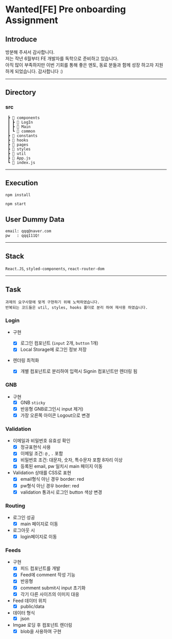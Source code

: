 # Wanted[FE] Pre onboarding Assignment

## Introduce

방분해 주셔서 감사합니다.  
저는 작년 6월부터 FE 개발자를 독학으로 준비하고 있습니다.  
아직 많이 부족하지만 이번 기회를 통해 좋은 멘토, 동료 분들과 함께 성장 하고자 지원하게 되었습니다. 감사합니다 :)

---

## Directory

### src

```
 ┣ 📂 components
 ┃ ┣ 📂 LogIn
 ┃ ┣ 📂 Main
 ┃ ┗ 📂 common
 ┣ 📂 constants
 ┣ 📂 hooks
 ┣ 📂 pages
 ┣ 📂 styles
 ┣ 📂 util
 ┣ 📜 App.js
 ┗ 📜 index.js
```

---

## Execution

```
npm install

npm start
```

## User Dummy Data

```
email: qqq@naver.com
pw   : qqq111Q!
```

---

## Stack

`React.JS`, `styled-components`, `react-router-dom`

---

## Task

```
과제의 요구사항에 맞게 구현하기 위해 노력하였습니다.
반복되는 코드들은 util, styles, hooks 폴더로 분리 하여 재사용 하였습니다.
```

### Login

- 구현
  - [x] 로그인 컴포넌트 (`input` 2개, `button` 1개)
  - [x] Local Storage에 로그인 정보 저장
- 렌더링 최적화

  - [x] 개별 컴포넌트로 분리하여 입력시 Signin 컴포넌트만 렌더링 됨

### GNB

- 구현
  - [x] GNB `sticky`
  - [x] 반응형 GNB로그인시 input 제거)
  - [x] 가장 오른쪽 아이콘 Logout으로 변경

### Validation

- 이메일과 비밀번호 유효성 확인
  - [x] 정규표현식 사용
  - [x] 이메일 조건: `@` , `.` 포함
  - [x] 비밀번호 조건: 대문자, 숫자, 특수문자 포함 8자리 이상
  - [x] 등록된 email, pw 일치시 main 페이지 이동
- Validation 상태를 CSS로 표현
  - [x] email형식 아닌 경우 border: red
  - [x] pw형식 아닌 경우 border: red
  - [x] validation 통과시 로그인 button 색상 변경

### Routing

- 로그인 성공
  - [x] main 페이지로 이동
- 로그아웃 시
  - [x] login페이지로 이동

### Feeds

- 구현
  - [x] 피드 컴포넌트를 개발
  - [x] Feed에 comment 작성 기능
  - [x] 반응형
  - [x] comment submit시 input 초기화
  - [x] 각기 다른 사이즈의 이미지 대응
- Feed 데이터 위치
  - [x] public/data
- 데이터 형식
  - [x] json
- Imgae 로딩 후 컴포넌트 렌더링
  - [x] blob을 사용하여 구현
